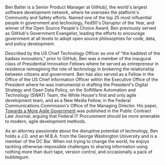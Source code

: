 Ben Balter is a Senior Product Manager at GitHub], the world's largest software development network, where he oversees the platform's Community and Safety efforts. Named one of the top 25 most influential people in government and technology, Fed50's Disruptor of the Year, and winner of the Open Source People's Choice Award, Ben previously served as GitHub's Government Evangelist, leading the efforts to encourage government at all levels to adopt open source philosophies for code, data, and policy development.

Described by the US Chief Technology Officer as one of "the baddest of the badass innovators," prior to GitHub, Ben was a member of the inaugural class of Presidential Innovation Fellows where he served as entrepreneur in residence reimagining the role of technology in brokering the relationship between citizens and government. Ben has also served as a Fellow in the Office of the US Chief Information Officer within the Executive Office of the President where he was instrumental in drafting the President's Digital Strategy and Open Data Policy, on the SoftWare Automation and Technology (SWAT) Team, the White House's first and only agile development team, and as a New Media Fellow, in the Federal Communications Commission's Office of the Managing Director. His paper, [Towards a More Agile Government](https://ben.balter.com/2011/11/29/towards-a-more-agile-government/) was published in the Public Contract Law Journal, arguing that Federal IT Procurement should be more amenable to modern, agile development methods.

As an attorney passionate about the disruptive potential of technology, Ben holds a J.D. and an M.B.A. from the George Washington University and is a member of the DC Bar. When not trying to change the world, he enjoys tackling otherwise-impossible challenges to sharing information using nothing more than duct tape, version control, and occasionally a pack of bubblegum.
